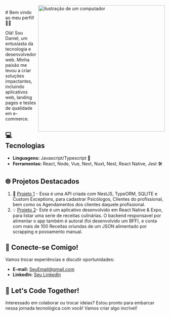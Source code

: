 <img src="https://raw.githubusercontent.com/MicaelliMedeiros/micaellimedeiros/master/image/computer-illustration.png" alt="ilustração de um computador" min-width="400px" max-width="400px" width="400px" align="right">

<p align="left"> 
# Bem vindo ao meu perfil! 👋🏻  

  Olá! Sou Daniel, um entusiasta da tecnologia e desenvolvedor web. Minha paixão me levou a criar soluções impactantes, incluindo aplicativos web, landing pages e testes de qualidade em e-commerce.

## 💻 Tecnologias

- **Linguagens:** Javascript/Typescript 🚀
- **Ferramentas:** React, Node, Vue, Next, Nuxt, Nest, React Native, Jest 🛠️

## 🌐 Projetos Destacados

1. 🚀 [Projeto 1](https://github.com/NogueiraDan/customer-management-api) - Essa é uma API criada com NestJS, TypeORM, SQLITE e Custom Exceptions, para cadastrar Psicólogos, Clientes do profissional, bem como os Agendamentos dos clientes daquele profissional. 
2. 💡 [Projeto 2](https://github.com/NogueiraDan/appReceitas)- Este é um aplicativo desenvolvido em React Native & Expo, para listar uma serie de receitas culinárias. O backend responsavel por alimentar o app também é autoral (foi desenvolvido um BFF), e conta com mais de 100 Receitas oriundas de um JSON alimentado por scrapping e povoamento manual.

## 🤝 Conecte-se Comigo!

Vamos trocar experiências e discutir oportunidades:

- **E-mail:** [SeuEmail@gmail.com](mailto:silvanogueira3460@gmail.com)
- **LinkedIn:** [Seu LinkedIn](https://www.linkedin.com/in/daniel-nogueira-496813222/)

## 🚀 Let's Code Together!

Interessado em colaborar ou trocar ideias? Estou pronto para embarcar nessa jornada tecnológica com você! Vamos criar algo incrível!

</p>

